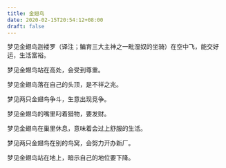 ```yaml
---
title: 金翅鸟
date: 2020-02-15T20:54:12+08:00
draft: false
---
```


梦见金翅鸟迦褛罗（译注；鳊育三大主神之一毗湿奴的坐骑）在空中飞，能交好运，生活富裕。

梦见金翅鸟站在高处，会受到尊重。

梦见金翅鸟落在自己的头顶，是不祥之兆。

梦见两只金翅鸟争斗，生意出现竞争。

梦见金翅鸟的嘴里叼着猎物，要发财。

梦见金翅鸟在巢里休息，意味着会过上舒服的生活。

梦见两只金翅鸟在别的鸟窝，会努力开办新厂。

梦见金翅鸟站在地上，暗示自己的地位要下降。